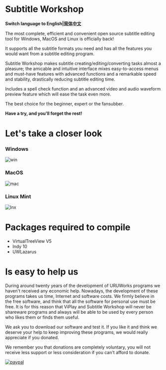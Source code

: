 # Subtitle Workshop
**Switch language to English|[简体中文](/README-CN.md)**

The most complete, efficient and convenient open source subtitle editing tool for Windows, MacOS and Linux is officially back!

It supports all the subtitle formats you need and has all the features you would want from a subtitle editing program.

Subtitle Workshop makes subtitle creating/editing/converting tasks almost a pleasure; the amicable and intuitive interface mixes easy-to-access menus and must-have features with advanced functions and a remarkable speed and stability, drastically reducing subtitle editing time.

Includes a spell check function and an advanced video and audio waveform preview feature which will ease the task even more.

The best choice for the beginner, expert or the fansubber. 

**Have a try, and you'll forget the rest!**

# Let's take a closer look

### Windows
![win](https://uruworks.net/img/sw_win11.png)

### MacOS
![mac](https://uruworks.net/img/sw_macos1.png)

### Linux Mint
![lnx](https://uruworks.net/img/sw_linux1.png)

# Packages required to compile

- VirtualTreeView V5
- Indy 10
- UWLazarus

# Is easy to help us

During around twenty years of the development of URUWorks programs we haven't received any economic help. Nowadays, the development of these programs takes us time, Internet and software costs. We firmly believe in the free software, and think that all the software for personal use must be free. It is for this reason that ViPlay and Subtitle Workshop will never be shareware programs and always will be able to be used by every person who likes them or finds them useful. 

We ask you to download our software and test it. If you like it and think we deserve your help to keep improving these programs, we would really appreciate if you donated. 

We remember you that donations are completely voluntary, you will not receive less support or less consideration if you can't afford to donate. 
 
[![paypal](https://www.paypalobjects.com/en_US/i/btn/btn_donateCC_LG.gif)](https://www.paypal.com/cgi-bin/webscr?cmd=_donations&business=uruworks@gmail.com&lc=US&item_name=Donate+to+URUWorks+Subtitle+Workshop&no_note=0&cn=&curency_code=USD&bn=PP-DonationsBF:btn_donateCC_LG.gif:NonHosted)
